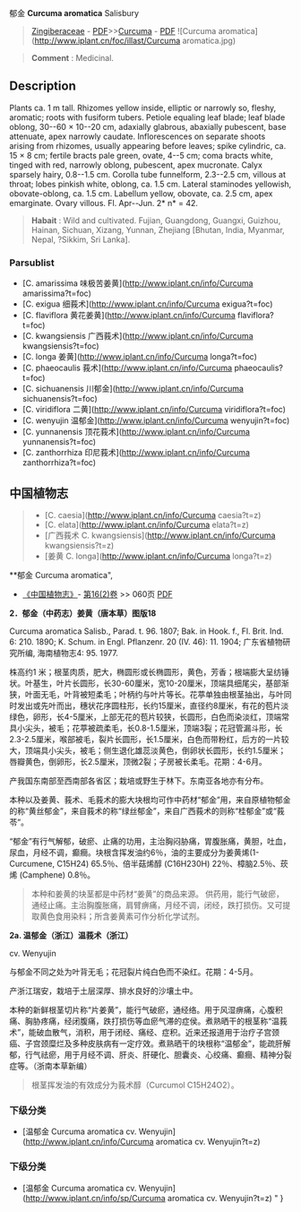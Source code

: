 郁金 **Curcuma aromatica** Salisbury

> [Zingiberaceae](http://www.iplant.cn/info/Zingiberaceae?t=foc) - [PDF](http://www.iplant.cn/foc/pdf/Zingiberaceae.pdf)>>[Curcuma](http://www.iplant.cn/info/Curcuma?t=foc) - [PDF](http://www.iplant.cn/foc/pdf/Curcuma.pdf)
![Curcuma aromatica](http://www.iplant.cn/foc/illast/Curcuma aromatica.jpg)

> **Comment** : 
> Medicinal.

## Description

Plants ca. 1 m tall. Rhizomes yellow inside, elliptic or narrowly so, fleshy, aromatic; roots with fusiform tubers. Petiole equaling leaf blade; leaf blade oblong, 30--60 × 10--20 cm, adaxially glabrous, abaxially pubescent, base attenuate, apex narrowly caudate. Inflorescences on separate shoots arising from rhizomes, usually appearing before leaves; spike cylindric, ca. 15 × 8 cm; fertile bracts pale green, ovate, 4--5 cm; coma bracts white, tinged with red, narrowly oblong, pubescent, apex mucronate. Calyx sparsely hairy, 0.8--1.5 cm. Corolla tube funnelform, 2.3--2.5 cm, villous at throat; lobes pinkish white, oblong, ca. 1.5 cm. Lateral staminodes yellowish, obovate-oblong, ca. 1.5 cm. Labellum yellow, obovate, ca. 2.5 cm, apex emarginate. Ovary villous. Fl. Apr--Jun. 2* n* = 42.

> **Habait** : 
> Wild and cultivated. Fujian, Guangdong, Guangxi, Guizhou, Hainan, Sichuan, Xizang, Yunnan, Zhejiang [Bhutan, India, Myanmar, Nepal, ?Sikkim, Sri Lanka].


### Parsublist

* [C.  amarissima  味极苦姜黄](http://www.iplant.cn/info/Curcuma amarissima?t=foc)
* [C.  exigua  细莪术](http://www.iplant.cn/info/Curcuma exigua?t=foc)
* [C.  flaviflora  黄花姜黄](http://www.iplant.cn/info/Curcuma flaviflora?t=foc)
* [C.  kwangsiensis  广西莪术](http://www.iplant.cn/info/Curcuma kwangsiensis?t=foc)
* [C.  longa  姜黄](http://www.iplant.cn/info/Curcuma longa?t=foc)
* [C.  phaeocaulis  莪术](http://www.iplant.cn/info/Curcuma phaeocaulis?t=foc)
* [C.  sichuanensis  川郁金](http://www.iplant.cn/info/Curcuma sichuanensis?t=foc)
* [C.  viridiflora  二黄](http://www.iplant.cn/info/Curcuma viridiflora?t=foc)
* [C.  wenyujin  温郁金](http://www.iplant.cn/info/Curcuma wenyujin?t=foc)
* [C.  yunnanensis  顶花莪术](http://www.iplant.cn/info/Curcuma yunnanensis?t=foc)
* [C.  zanthorrhiza  印尼莪术](http://www.iplant.cn/info/Curcuma zanthorrhiza?t=foc)

## 中国植物志

> * [C.  caesia](http://www.iplant.cn/info/Curcuma caesia?t=z)
> * [C.  elata](http://www.iplant.cn/info/Curcuma elata?t=z)
> * [广西莪术  C.  kwangsiensis](http://www.iplant.cn/info/Curcuma kwangsiensis?t=z)
> * [姜黄  C.  longa](http://www.iplant.cn/info/Curcuma longa?t=z)

**郁金 Curcuma aromatica",


* [《中国植物志》](http://www.iplant.cn/frps)- [第16(2)卷](http://www.iplant.cn/frps/vol/16(2)) >> 060页 [PDF](http://www.iplant.cn/frps/pdf/16(2)/060.pdf)

**2．郁金（中药志）姜黄（唐本草）图版18**

Curcuma aromatica Salisb., Parad. t. 96. 1807; Bak. in Hook. f., Fl. Brit. Ind. 6: 210. 1890; K. Schum. in Engl. Pflanzenr. 20 (IV. 46): 11. 1904; 广东省植物研究所编, 海南植物志4: 95. 1977.

株高约1 米；根茎肉质，肥大，椭圆形或长椭圆形，黄色，芳香；根端膨大呈纺锤状。叶基生，叶片长圆形，长30-60厘米，宽10-20厘米，顶端具细尾尖，基部渐狭，叶面无毛，叶背被短柔毛；叶柄约与叶片等长。花葶单独由根茎抽出，与叶同时发出或先叶而出，穗状花序圆柱形，长约15厘米，直径约8厘米，有花的苞片淡绿色，卵形，长4-5厘米，上部无花的苞片较狭，长圆形，白色而染淡红，顶端常具小尖头，被毛；花葶被疏柔毛，长0.8-1.5厘米，顶端3裂；花冠管漏斗形，长2.3-2.5厘米，喉部被毛，裂片长圆形，长1.5厘米，白色而带粉红，后方的一片较大，顶端具小尖头，被毛；侧生退化雄蕊淡黄色，倒卵状长圆形，长约1.5厘米；唇瓣黄色，倒卵形，长2.5厘米，顶微2裂；子房被长柔毛。花期：4-6月。

产我国东南部至西南部各省区；栽培或野生于林下。东南亚各地亦有分布。

本种以及姜黄、莪术、毛莪术的膨大块根均可作中药材“郁金”用，来自原植物郁金的称“黄丝郁金”，来自莪术的称“绿丝郁金”，来自广西莪术的则称“桂郁金”或“莪苓”。

“郁金”有行气解郁，破瘀、止痛的功用，主治胸闷胁痛，胃腹胀痛，黄胆，吐血，尿血，月经不调，癫癎。块根含挥发油约6％，油的主要成分为姜黄烯(1-Curcumene, C15H24) 65.5％、倍半菇烯醇 (C16H230H) 22％、樟脑2.5％、莰烯 (Camphene) 0.8％。

> 本种和姜黄的块茎都是中药材“姜黄”的商品来源。 供药用，能行气破瘀，通经止痛。主治胸腹胀痛，肩臂痹痛，月经不调，闭经，跌打损伤。又可提取黄色食用染料；所含姜黄素可作分析化学试剂。

**2a. 温郁金（浙江）温莪术（浙江）**

cv. Wenyujin

与郁金不同之处为叶背无毛；花冠裂片纯白色而不染红。花期：4-5月。

产浙江瑞安，栽培于土层深厚、排水良好的沙壤土中。

本种的新鲜根茎切片称“片姜黄”，能行气破瘀，通经络。用于风湿痹痛，心腹积痛、胸胁疼痛，经闭腹痛，跌打损伤等血瘀气滞的症侯。煮熟晒干的根茎称“温莪术”，能破血散气，消积，用于闭经、痛经、症积。近来还报道用于治疗子宫颈癌、子宫颈糜烂及多种皮肤病有一定疗效。煮熟晒干的块根称“温郁金”，能疏肝解郁，行气祛瘀，用于月经不调、肝炎、肝硬化、胆囊炎、心绞痛、癫癎、精神分裂症等。（浙南本草新编）

> 根茎挥发油的有效成分为莪术醇（Curcumol C15H24O2）。

### 下级分类
* [温郁金  Curcuma aromatica cv. Wenyujin](http://www.iplant.cn/info/Curcuma aromatica cv. Wenyujin?t=z)

### 下级分类
* [温郁金  Curcuma aromatica cv. Wenyujin](http://www.iplant.cn/info/sp/Curcuma aromatica cv. Wenyujin?t=z)
"
}